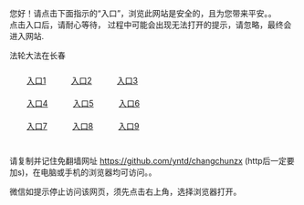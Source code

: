 您好！请点击下面指示的“入口”，浏览此网站是安全的，且为您带来平安。。 <br/>
点击入口后，请耐心等待， 过程中可能会出现无法打开的提示，请忽略，最终会进入网站. </br>

法轮大法在长春<br/>
<div style="padding:10px"><a style="margin:20px" target="_blank" href="https://d3gtc0sukvvvsw.cloudfront.net/2Qpsp?ydhnj" id="ccLink1" rel="nofollow">入口1</a> <a target="_blank" style="margin:20px" href="https://d1fr3w2qwfqhxs.cloudfront.net/2Qpsp?uhzsjenv" id="ccLink2" rel="nofollow">入口2</a> <a style="margin:20px" target="_blank" href="https://d21cqmnuskiqfm.cloudfront.net/2Qpsp?azouejj" id="ccLink3" rel="nofollow">入口3</a></div>

<div style="padding:10px" ><a style="margin:20px" target="_blank" href="https://d3gtc0sukvvvsw.cloudfront.net/2Qpsp?ydhnj" id="ccLink4" rel="nofollow">入口4</a> <a style="margin:20px" href="https://d1fr3w2qwfqhxs.cloudfront.net/2Qpsp?uhzsjenv" target="_blank" id="ccLink5" rel="nofollow">入口5</a> <a style="margin:20px" href="https://d21cqmnuskiqfm.cloudfront.net/2Qpsp?azouejj" target="_blank" id="ccLink6" rel="nofollow">入口6</a></div>

<div style="padding:10px"><a style="margin:20px" target="_blank" href="https://d3gtc0sukvvvsw.cloudfront.net/2Qpsp?ydhnj" id="ccLink7" rel="nofollow">入口7</a> <a style="margin:20px" href="https://d1fr3w2qwfqhxs.cloudfront.net/2Qpsp?uhzsjenv" target="_blank" id="ccLink8" rel="nofollow">入口8</a> <a style="margin:20px" target="_blank" href="https://d21cqmnuskiqfm.cloudfront.net/2Qpsp?azouejj" id="ccLink9" rel="nofollow">入口9</a></div>

<br/>



请复制并记住免翻墙网址 https://github.com/yntd/changchunzx (http后一定要加s)，在电脑或手机的浏览器均可访问。。<br/>

微信如提示停止访问该网页，须先点击右上角，选择浏览器打开。
